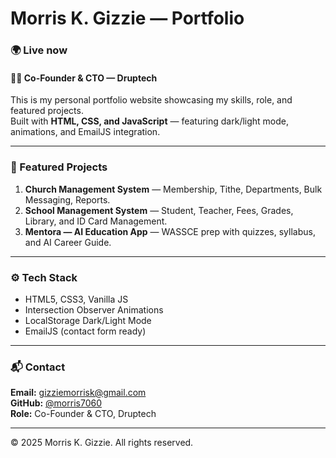 # Morris K. Gizzie — Portfolio

### 🌍 Live now

#### 👨‍💻 Co-Founder & CTO — Druptech

This is my personal portfolio website showcasing my skills, role, and featured projects.  
Built with **HTML, CSS, and JavaScript** — featuring dark/light mode, animations, and EmailJS integration.

---

### 🚀 Featured Projects
1. **Church Management System** — Membership, Tithe, Departments, Bulk Messaging, Reports.
2. **School Management System** — Student, Teacher, Fees, Grades, Library, and ID Card Management.
3. **Mentora — AI Education App** — WASSCE prep with quizzes, syllabus, and AI Career Guide.

---

### ⚙️ Tech Stack
- HTML5, CSS3, Vanilla JS
- Intersection Observer Animations
- LocalStorage Dark/Light Mode
- EmailJS (contact form ready)

---

### 📬 Contact
**Email:** gizziemorrisk@gmail.com  
**GitHub:** [@morris7060](https://github.com/morris7060)  
**Role:** Co-Founder & CTO, Druptech

---
© 2025 Morris K. Gizzie. All rights reserved.
